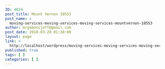 ```yaml
---
ID: 4024
post_title: Mount Vernon 10553
post_name: >
  moving-services-moving-services-moving-services-mountvernon-10553
author: mrgabonijeff@gmail.com
post_date: 2018-03-28 01:38:00
layout: page
link: >
  http://localhost/wordpress/moving-services-moving-services-moving-services-mountvernon-10553/
published: true
tags: [ ]
categories: [ ]
---
```

